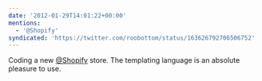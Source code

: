 ```yaml
---
date: '2012-01-29T14:01:22+00:00'
mentions:
  - '@Shopify'
syndicated: 'https://twitter.com/roobottom/status/163626792706506752'
---
```

Coding a new [@Shopify](https://twitter.com/@Shopify) store. The templating language is an absolute pleasure to use.
